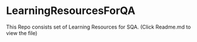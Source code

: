 # LearningResourcesForQA
This Repo consists set of Learning Resources for SQA. (Click Readme.md to view the file)
